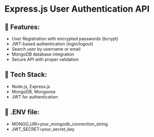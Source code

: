 # Express.js User Authentication API

## 🔹 Features:

- User Registration with encrypted passwords (bcrypt)
- JWT-based authentication (login/logout)
- Search user by username or email
- MongoDB database integration
- Secure API with proper validation

## 🔹 Tech Stack:

- Node.js, Express.js
- MongoDB, Mongoose
- JWT for authentication

## 🔹 .ENV file:

- MONGO_URI=your_mongodb_connection_string
- JWT_SECRET=your_secret_key
